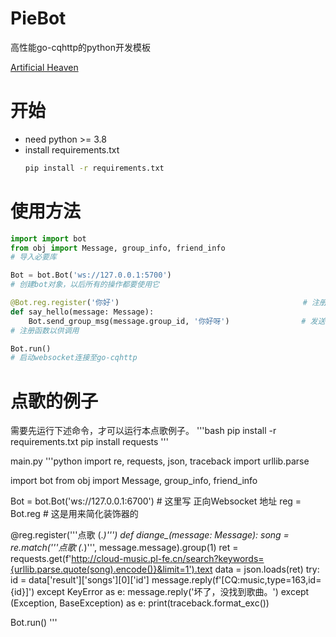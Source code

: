 # PieBot
高性能go-cqhttp的python开发模板

[Artificial Heaven](https://moeiris.asia/)

# 开始
- need python >= 3.8
- install requirements.txt
    ```bash
    pip install -r requirements.txt
    ```

# 使用方法
```python
import import bot
from obj import Message, group_info, friend_info
# 导入必要库
```

```python
Bot = bot.Bot('ws://127.0.0.1:5700')
# 创建bot对象，以后所有的操作都要使用它
```

```python
@Bot.reg.register('你好')                                         # 注册函数，使用正则匹配
def say_hello(message: Message):
    Bot.send_group_msg(message.group_id, '你好呀')                # 发送群消息，message对象可以取obj.py查看
# 注册函数以供调用
```

```python
Bot.run()
# 启动websocket连接至go-cqhttp
```

# 点歌的例子

需要先运行下述命令，才可以运行本点歌例子。
'''bash
pip install -r requirements.txt
pip install requests
'''

main.py
'''python
import re, requests, json, traceback
import urllib.parse

import bot
from obj import Message, group_info, friend_info

Bot = bot.Bot('ws://127.0.0.1:6700')    # 这里写 正向Websocket 地址
reg = Bot.reg                           # 这是用来简化装饰器的


@reg.register('''点歌 (.*)''')
def diange_(message: Message):
    song = re.match('''点歌 (.*)''', message.message).group(1)
    ret = requests.get(f'http://cloud-music.pl-fe.cn/search?keywords={urllib.parse.quote(song).encode()}&limit=1').text
    data = json.loads(ret)
    try:
        id = data['result']['songs'][0]['id']
        message.reply(f'[CQ:music,type=163,id={id}]')
    except KeyError as e:
        message.reply('坏了，没找到歌曲。')
    except (Exception, BaseException) as e:
        print(traceback.format_exc())


Bot.run()
'''
